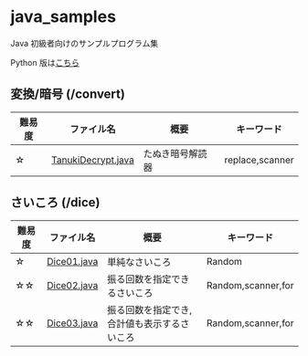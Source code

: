 # java_samples

Java 初級者向けのサンプルプログラム集

Python 版は[こちら](https://github.com/AyumuTakai/python_samples)

## 変換/暗号 (/convert)

| 難易度 | ファイル名                                                                                            | 概要             | キーワード      |
| ------ | ----------------------------------------------------------------------------------------------------- | ---------------- | --------------- |
| ☆      | [TanukiDecrypt.java](https://github.com/AyumuTakai/java_samples/blob/main/convert/TanukiDecrypt.java) | たぬき暗号解読器 | replace,scanner |

## さいころ (/dice)

| 難易度 | ファイル名                                                                           | 概要                                        | キーワード         |
| ------ | ------------------------------------------------------------------------------------ | ------------------------------------------- | ------------------ |
| ☆      | [Dice01.java](https://github.com/AyumuTakai/java_samples/blob/main/dice/Dice01.java) | 単純なさいころ                              | Random             |
| ☆☆     | [Dice02.java](https://github.com/AyumuTakai/java_samples/blob/main/dice/Dice02.java) | 振る回数を指定できるさいころ                | Random,scanner,for |
| ☆☆     | [Dice03.java](https://github.com/AyumuTakai/java_samples/blob/main/dice/Dice03.java) | 振る回数を指定でき,合計値も表示するさいころ | Random,scanner,for |
